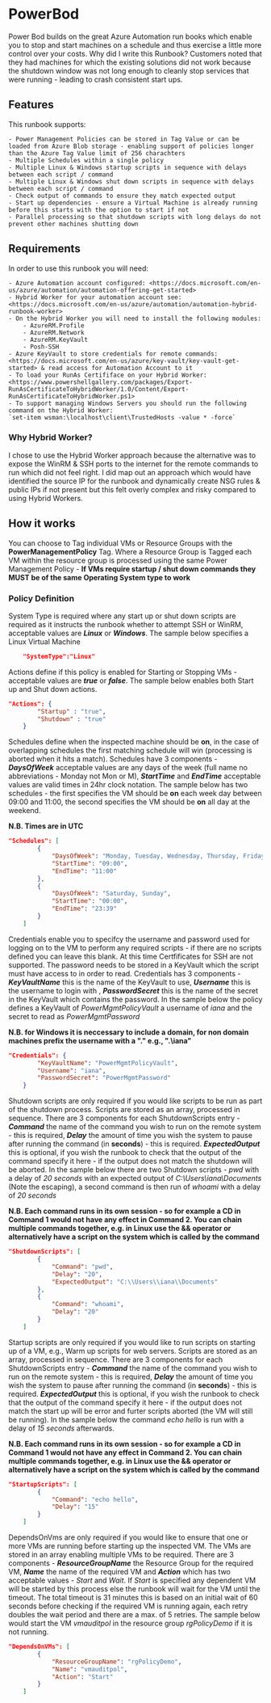 # PowerBod
Power Bod builds on the great Azure Automation run books which enable you to stop and start machines on a schedule and thus exercise a little more control over your costs.  Why did I write this Runbook?  Customers noted that they had machines for which the existing solutions did not work because the shutdown window was not long enough to cleanly stop services that were running - leading to crash consistent start ups.  

## Features

This runbook supports:

    - Power Management Policies can be stored in Tag Value or can be loaded from Azure Blob storage - enabling support of policies longer than the Azure Tag Value limit of 256 charachters
    - Multiple Schedules within a single policy
    - Multiple Linux & Windows startup scripts in sequence with delays between each script / command
    - Multiple Linux & Windows shut down scripts in sequence with delays between each script / command
    - Check output of commands to ensure they match expected output
    - Start up dependencies - ensure a Virtual Machine is already running before this starts with the option to start if not
    - Parallel processing so that shutdown scripts with long delays do not prevent other machines shutting down

## Requirements

In order to use this runbook you will need:

    - Azure Automation account configured: <https://docs.microsoft.com/en-us/azure/automation/automation-offering-get-started>
    - Hybrid Worker for your automation account see: <https://docs.microsoft.com/en-us/azure/automation/automation-hybrid-runbook-worker>
    - On the Hybrid Worker you will need to install the following modules:
        - AzureRM.Profile
        - AzureRM.Network
        - AzureRM.KeyVault
        - Posh-SSH
    - Azure KeyVault to store credentials for remote commands: <https://docs.microsoft.com/en-us/azure/key-vault/key-vault-get-started> & read access for Automation Account to it
    - To load your RunAs Certififace on your Hybrid Worker: <https://www.powershellgallery.com/packages/Export-RunAsCertificateToHybridWorker/1.0/Content/Export-RunAsCertificateToHybridWorker.ps1>
    - To support managing Windows Servers you should run the following command on the Hybrid Worker:
    `set-item wsman:\localhost\client\TrustedHosts -value * -force`

### Why Hybrid Worker?

I chose to use the Hybrid Worker approach because the alternative was to expose the WinRM & SSH ports to the internet for the remote commands to run which did not feel right.  I did map out an approach which would have identified the source IP for the runbook and dynamically create NSG rules & public IPs if not present but this felt overly complex and risky compared to using Hybrid Workers.

## How it works

You can choose to Tag individual VMs or Resource Groups with the **PowerManagementPolicy** Tag.  Where a Resource Group is Tagged each VM within the resource group is processed using the same Power Management Policy - **If VMs require startup / shut down commands they MUST be of the same Operating System type to work**

### Policy Definition

System Type is required where any start up or shut down scripts are required as it instructs the runbook whether to attempt SSH or WinRM, acceptable values are ***Linux*** or ***Windows***.  The sample below specifies a Linux Virtual Machine

```json
    "SystemType":"Linux"
```

Actions define if this policy is enabled for Starting or Stopping VMs - acceptable values are ***true*** or ***false***.  The sample below enables both Start up and Shut down actions.

```json
"Actions": {
        "Startup" : "true",
        "Shutdown" : "true"
    }
```

Schedules define when the inspected machine should be **on**, in the case of overlapping schedules the first matching schedule will win (processing is aborted when it hits a match).  Schedules have 3 components - ***DaysOfWeek*** acceptable values are any days of the week (full name no abbreviations - Monday not Mon or M), ***StartTime*** and ***EndTime*** acceptable values are valid times in 24hr clock notation. The sample below has two schedules - the first specifies the VM should be **on** each week day between 09:00 and 11:00, the second specifies the VM should be **on** all day at the weekend.

**N.B. Times are in UTC**

```json
"Schedules": [
        {
            "DaysOfWeek": "Monday, Tuesday, Wednesday, Thursday, Friday",
            "StartTime": "09:00",
            "EndTime": "11:00"
        },
        {
            "DaysOfWeek": "Saturday, Sunday",
            "StartTime": "00:00",
            "EndTime": "23:39"
        }
    ]
```

Credentials enable you to specifcy the username and password used for logging on to the VM to perform any required scripts - if there are no scripts defined you can leave this blank.  At this time Certfificates for SSH are not supported.  The password needs to be stored in a KeyVault which the script must have access to in order to read.  Credentials has 3 components - ***KeyVaultName*** this is the name of the KeyVault to use, ***Username*** this is the username to login with , ***PasswordSecret*** this is the name of the secret in the KeyVault which contains the password.  In the sample below the policy defines a KeyVault of *PowerMgmtPolicyVault* a username of *iana* and the secret to read as *PowerMgmtPassword*

**N.B. for Windows it is neccessary to include a domain, for non domain machines prefix the username with a ".\" e.g., ".\iana"**

```json
"Credentials": {
        "KeyVaultName": "PowerMgmtPolicyVault",
        "Username": "iana",
        "PasswordSecret": "PowerMgmtPassword"
    }
```

Shutdown scripts are only required if you would like scripts to be run as part of the shutdown process.  Scripts are stored as an array, processed in sequence.  There are 3 components for each ShutdownScripts entry - ***Command*** the name of the command you wish to run on the remote system - this is required, ***Delay*** the amount of time you wish the system to pause after running the command (in **seconds**) - this is required.  ***ExpectedOutput*** this is optional, if you wish the runbook to check that the output of the command specify it here - if the output does not match the shutdown will be aborted.  In the sample below there are two Shutdown scripts - *pwd* with a delay of *20 seconds* with an expected output of *C:\Users\iana\Documents* (Note the escaping), a second command is then run of *whoami* with a delay of *20 seconds*

**N.B. Each command runs in its own session - so for example a CD in Command 1 would not have any effect in Command 2.  You can chain multiple commands together, e.g. in Linux use the && operator or alternatively have a script on the system which is called by the command**

```json
"ShutdownScripts": [
        {
            "Command": "pwd",
            "Delay": "20",
            "ExpectedOutput": "C:\\Users\\iana\\Documents"
        },
        {
            "Command": "whoami",
            "Delay": "20"
        }
    ]
```

Startup scripts are only required if you would like to run scripts on starting up of a VM, e.g., Warm up scripts for web servers.  Scripts are stored as an array, processed in sequence.  There are 3 components for each ShutdownScripts entry - ***Command*** the name of the command you wish to run on the remote system - this is required, ***Delay*** the amount of time you wish the system to pause after running the command (in **seconds**) - this is required.  ***ExpectedOutput*** this is optional, if you wish the runbook to check that the output of the command specify it here - if the output does not match the start up will be error and furter scripts aborted (the VM will still be running).  In the sample below the command *echo hello* is run with a delay of *15 seconds* afterwards.

**N.B. Each command runs in its own session - so for example a CD in Command 1 would not have any effect in Command 2.  You can chain multiple commands together, e.g. in Linux use the && operator or alternatively have a script on the system which is called by the command**

```json
"StartupScripts": [
        {
            "Command": "echo hello",
            "Delay": "15"
        }
    ]
```

DependsOnVms are only required if you would like to ensure that one or more VMs are running before starting up the inspected VM.  The VMs are stored in an array enabling multiple VMs to be required.  There are 3 components - ***ResourceGroupName*** the Resource Group for the required VM, ***Name*** the name of the required VM and ***Action*** which has two acceptable values - *Start* and *Wait*.  If *Start* is specified any dependent VM will be started by this process else the runbook will wait for the VM until the timeout.  The total timeout is 31 minutes this is based on an initial wait of 60 seconds before checking if the required VM is running again, each retry doubles the wait period and there are a max. of 5 retries.  The sample below would start the VM *vmauditpol* in the resource group *rgPolicyDemo* if it is not running.

```json
"DependsOnVMs": [
        {
            "ResourceGroupName": "rgPolicyDemo",
            "Name": "vmauditpol",
            "Action": "Start"
        }
    ]
```
